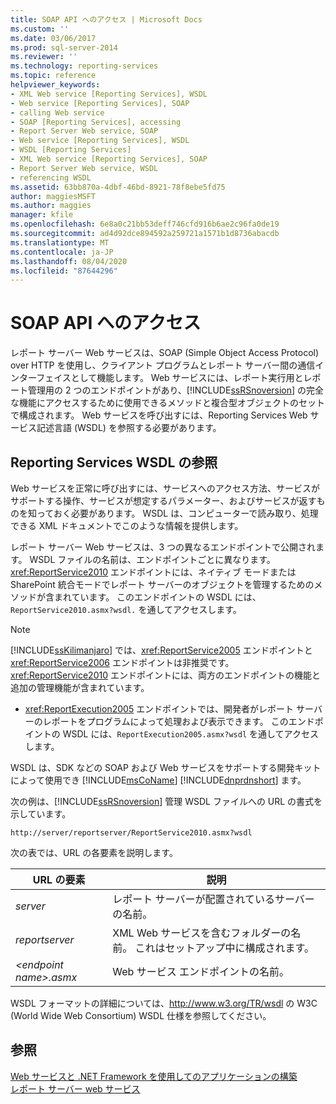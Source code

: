 ```yaml
---
title: SOAP API へのアクセス | Microsoft Docs
ms.custom: ''
ms.date: 03/06/2017
ms.prod: sql-server-2014
ms.reviewer: ''
ms.technology: reporting-services
ms.topic: reference
helpviewer_keywords:
- XML Web service [Reporting Services], WSDL
- Web service [Reporting Services], SOAP
- calling Web service
- SOAP [Reporting Services], accessing
- Report Server Web service, SOAP
- Web service [Reporting Services], WSDL
- WSDL [Reporting Services]
- XML Web service [Reporting Services], SOAP
- Report Server Web service, WSDL
- referencing WSDL
ms.assetid: 63bb870a-4dbf-46bd-8921-78f8ebe5fd75
author: maggiesMSFT
ms.author: maggies
manager: kfile
ms.openlocfilehash: 6e8a0c21bb53deff746cfd916b6ae2c96fa0de19
ms.sourcegitcommit: ad4d92dce894592a259721a1571b1d8736abacdb
ms.translationtype: MT
ms.contentlocale: ja-JP
ms.lasthandoff: 08/04/2020
ms.locfileid: "87644296"
---
```

# <a name="accessing-the-soap-api"></a>SOAP API へのアクセス
  レポート サーバー Web サービスは、SOAP (Simple Object Access Protocol) over HTTP を使用し、クライアント プログラムとレポート サーバー間の通信インターフェイスとして機能します。 Web サービスには、レポート実行用とレポート管理用の 2 つのエンドポイントがあり、[!INCLUDE[ssRSnoversion](../../includes/ssrsnoversion-md.md)] の完全な機能にアクセスするために使用できるメソッドと複合型オブジェクトのセットで構成されます。 Web サービスを呼び出すには、Reporting Services Web サービス記述言語 (WSDL) を参照する必要があります。  
  
## <a name="referencing-the-reporting-services-wsdl"></a>Reporting Services WSDL の参照  
 Web サービスを正常に呼び出すには、サービスへのアクセス方法、サービスがサポートする操作、サービスが想定するパラメーター、およびサービスが返すものを知っておく必要があります。 WSDL は、コンピューターで読み取り、処理できる XML ドキュメントでこのような情報を提供します。  
  
 レポート サーバー Web サービスは、3 つの異なるエンドポイントで公開されます。 WSDL ファイルの名前は、エンドポイントごとに異なります。 <xref:ReportService2010> エンドポイントには、ネイティブ モードまたは SharePoint 統合モードでレポート サーバーのオブジェクトを管理するためのメソッドが含まれています。 このエンドポイントの WSDL には、`ReportService2010.asmx?wsdl.` を通してアクセスします。  
  
> [!NOTE]  
>  [!INCLUDE[ssKilimanjaro](../../includes/sskilimanjaro-md.md)] では、<xref:ReportService2005> エンドポイントと <xref:ReportService2006> エンドポイントは非推奨です。 <xref:ReportService2010> エンドポイントには、両方のエンドポイントの機能と追加の管理機能が含まれています。  
  
-   <xref:ReportExecution2005> エンドポイントでは、開発者がレポート サーバーのレポートをプログラムによって処理および表示できます。 このエンドポイントの WSDL には、`ReportExecution2005.asmx?wsdl` を通してアクセスします。  
  
 WSDL は、SDK などの SOAP および Web サービスをサポートする開発キットによって使用でき [!INCLUDE[msCoName](../../includes/msconame-md.md)] [!INCLUDE[dnprdnshort](../../includes/dnprdnshort-md.md)] ます。  
  
 次の例は、[!INCLUDE[ssRSnoversion](../../includes/ssrsnoversion-md.md)] 管理 WSDL ファイルへの URL の書式を示しています。  
  
```  
http://server/reportserver/ReportService2010.asmx?wsdl  
```  
  
 次の表では、URL の各要素を説明します。  
  
|URL の要素|説明|  
|-----------------|-----------------|  
|*server*|レポート サーバーが配置されているサーバーの名前。|  
|*reportserver*|XML Web サービスを含むフォルダーの名前。 これはセットアップ中に構成されます。|  
|*\<endpoint name>.asmx*|Web サービス エンドポイントの名前。|  
  
 WSDL フォーマットの詳細については、http://www.w3.org/TR/wsdl の W3C (World Wide Web Consortium) WSDL 仕様を参照してください。  
  
## <a name="see-also"></a>参照  
 [Web サービスと .NET Framework を使用してのアプリケーションの構築](net-framework/building-applications-using-the-web-service-and-the-net-framework.md)   
 [レポート サーバー web サービス](report-server-web-service.md)  
  
  
